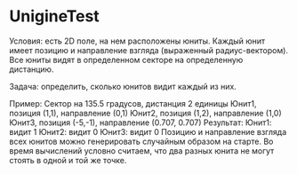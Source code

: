 # UnigineTest

Условия: есть 2D поле, на нем расположены юниты. Каждый юнит имеет позицию и направление взгляда (выраженный радиус-вектором). Все юниты видят в определенном секторе на определенную дистанцию.

Задача: определить, сколько юнитов видит каждый из них.

Пример:
Сектор на 135.5 градусов, дистанция 2 единицы
Юнит1, позиция (1,1), направление (0,1)
Юнит2, позиция (1,2), направление (1,0)
Юнит3, позиция (-5,-1), направление (0.707, 0.707)
Результат:
Юнит1: видит 1
Юнит2: видит 0
Юнит3: видит 0
Позицию и направление взгляда всех юнитов можно генерировать случайным образом на старте. Во время вычислений условно считаем, что два разных юнита не могут стоять в одной и той же точке.
